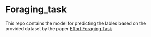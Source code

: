 # Foraging_task
This repo contains the model for predicting the lables based on the provided dataset by the paper [Effort Foraging Task](https://www.pnas.org/doi/10.1073/pnas.2221510120)
